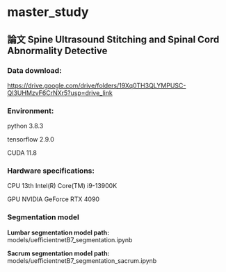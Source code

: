 # master_study
## 論文 Spine Ultrasound Stitching and Spinal Cord Abnormality Detective


### Data download:

https://drive.google.com/drive/folders/19Xq0TH3QLYMPUSC-QI3UHMzvF6CrNXr5?usp=drive_link

### Environment:
python 3.8.3

tensorflow 2.9.0

CUDA 11.8

### Hardware specifications:

CPU 13th Intel(R) Core(TM) i9-13900K

GPU NVIDIA GeForce RTX 4090



### Segmentation model

**Lumbar segmentation model path:**  models/uefficientnetB7_segmentation.ipynb

**Sacrum segmentation model path:**  models/uefficientnetB7_segmentation_sacrum.ipynb
